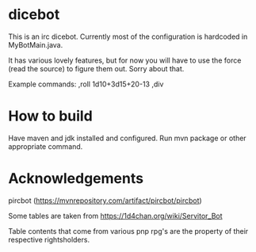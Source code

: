 # dicebot

This is an irc dicebot. Currently most of the configuration is hardcoded in MyBotMain.java.

It has various lovely features, but for now you will have to use the force (read the source) to figure them out. Sorry about that. 

Example commands:
,roll 1d10+3d15+20-13
,div

# How to build
Have maven and jdk installed and configured.
Run mvn package or other appropriate command. 

# Acknowledgements
pircbot (https://mvnrepository.com/artifact/pircbot/pircbot)

Some tables are taken from https://1d4chan.org/wiki/Servitor_Bot

Table contents that come from various pnp rpg's are the property of their respective rightsholders. 

